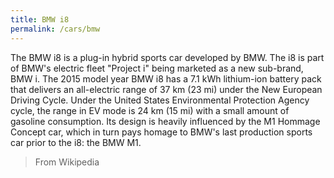 ```yaml
---
title: BMW i8
permalink: /cars/bmw
---
```


The BMW i8 is a plug-in hybrid sports car developed by BMW. The i8 is part of BMW's electric fleet "Project i" being marketed as a new sub-brand, BMW i. The 2015 model year BMW i8 has a 7.1 kWh lithium-ion battery pack that delivers an all-electric range of 37 km (23 mi) under the New European Driving Cycle. Under the United States Environmental Protection Agency cycle, the range in EV mode is 24 km (15 mi) with a small amount of gasoline consumption. Its design is heavily influenced by the M1 Hommage Concept car, which in turn pays homage to BMW's last production sports car prior to the i8: the BMW M1.

> From Wikipedia
